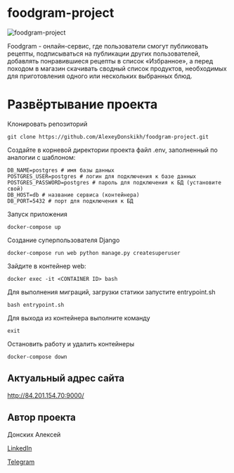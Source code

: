 # foodgram-project

![foodgram-project](https://github.com/AlexeyDonskikh/foodgram-project/workflows/foodgram/badge.svg)

Foodgram - онлайн-сервис, где пользователи смогут публиковать рецепты, подписываться на публикации других пользователей, 
добавлять понравившиеся рецепты в список «Избранное», а перед походом в магазин скачивать сводный список продуктов, 
необходимых для приготовления одного или нескольких выбранных блюд.

# Развёртывание проекта
Клонировать репозиторий
    
    git clone https://github.com/AlexeyDonskikh/foodgram-project.git

Создайте в корневой директории проекта файл .env, заполненный по аналогии с шаблоном:

    DB_NAME=postgres # имя базы данных
    POSTGRES_USER=postgres # логин для подключения к базе данных
    POSTGRES_PASSWORD=postgres # пароль для подключения к БД (установите свой)
    DB_HOST=db # название сервиса (контейнера)
    DB_PORT=5432 # порт для подключения к БД

Запуск приложения

    docker-compose up

Создание суперпользователя Django

    docker-compose run web python manage.py createsuperuser

Зайдите в контейнер web:

    docker exec -it <CONTAINER ID> bash

Для выполнения миграций, загрузки статики запустите entrypoint.sh

    bash entrypoint.sh

Для выхода из контейнера выполните команду

    exit

Остановить работу и удалить контейнеры 

    docker-compose down

## Актуальный адрес сайта

<http://84.201.154.70:9000/>


## Автор проекта

Донских Алексей

[LinkedIn](https://www.linkedin.com/in/alexey-donskikh/ "LinkedIN автора")

[Telegram](https://www.t.me/donskikhalexey/ "@donskikhalexey")